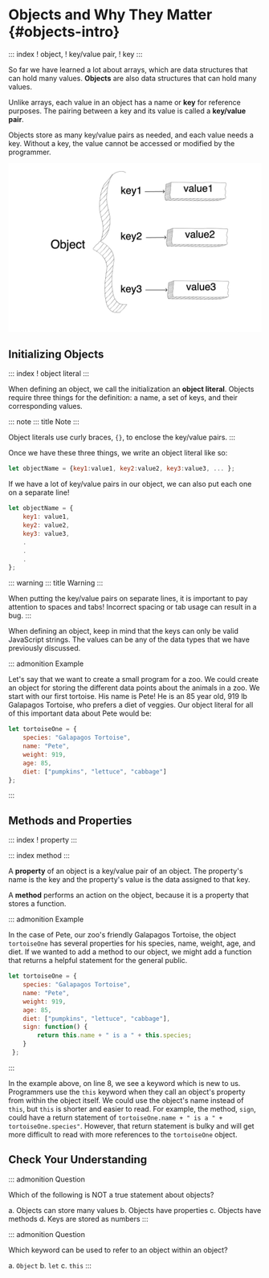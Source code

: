 # Objects and Why They Matter {#objects-intro}

::: index
! object, ! key/value pair, ! key
:::

So far we have learned a lot about arrays, which are data structures
that can hold many values. **Objects** are also data structures that can
hold many values.

Unlike arrays, each value in an object has a name or **key** for
reference purposes. The pairing between a key and its value is called a
**key/value pair**.

Objects store as many key/value pairs as needed, and each value needs a
key. Without a key, the value cannot be accessed or modified by the
programmer.

![](figures/object.png)

## Initializing Objects

::: index
! object literal
:::

When defining an object, we call the initialization an **object
literal**. Objects require three things for the definition: a name, a
set of keys, and their corresponding values.

::: note
::: title
Note
:::

Object literals use curly braces, `{}`, to enclose the key/value pairs.
:::

Once we have these three things, we write an object literal like so:

``` {.js linenos=""}
let objectName = {key1:value1, key2:value2, key3:value3, ... };
```

If we have a lot of key/value pairs in our object, we can also put each
one on a separate line!

``` {.js linenos=""}
let objectName = {
    key1: value1,
    key2: value2,
    key3: value3,
    .
    .
    .
};
```

::: warning
::: title
Warning
:::

When putting the key/value pairs on separate lines, it is important to
pay attention to spaces and tabs! Incorrect spacing or tab usage can
result in a bug.
:::

When defining an object, keep in mind that the keys can only be valid
JavaScript strings. The values can be any of the data types that we have
previously discussed.

::: admonition
Example

Let\'s say that we want to create a small program for a zoo. We could
create an object for storing the different data points about the animals
in a zoo. We start with our first tortoise. His name is Pete! He is an
85 year old, 919 lb Galapagos Tortoise, who prefers a diet of veggies.
Our object literal for all of this important data about Pete would be:

``` {.js linenos=""}
let tortoiseOne = {
    species: "Galapagos Tortoise",
    name: "Pete",
    weight: 919,
    age: 85,
    diet: ["pumpkins", "lettuce", "cabbage"]
};
```
:::

## Methods and Properties

::: index
! property
:::

::: index
method
:::

A **property** of an object is a key/value pair of an object. The
property\'s name is the key and the property\'s value is the data
assigned to that key.

A **method** performs an action on the object, because it is a property
that stores a function.

::: admonition
Example

In the case of Pete, our zoo\'s friendly Galapagos Tortoise, the object
`tortoiseOne` has several properties for his species, name, weight, age,
and diet. If we wanted to add a method to our object, we might add a
function that returns a helpful statement for the general public.

``` {.js linenos=""}
let tortoiseOne = {
    species: "Galapagos Tortoise",
    name: "Pete",
    weight: 919,
    age: 85,
    diet: ["pumpkins", "lettuce", "cabbage"],
    sign: function() {
        return this.name + " is a " + this.species;
    }
 };
```
:::

In the example above, on line 8, we see a keyword which is new to us.
Programmers use the `this` keyword when they call an object\'s property
from within the object itself. We could use the object\'s name instead
of `this`, but `this` is shorter and easier to read. For example, the
method, `sign`, could have a return statement of
`tortoiseOne.name + " is a " + tortoiseOne.species"`. However, that
return statement is bulky and will get more difficult to read with more
references to the `tortoiseOne` object.

## Check Your Understanding

::: admonition
Question

Which of the following is NOT a true statement about objects?

a.  Objects can store many values
b.  Objects have properties
c.  Objects have methods
d.  Keys are stored as numbers
:::

::: admonition
Question

Which keyword can be used to refer to an object within an object?

a.  `Object`
b.  `let`
c.  `this`
:::
